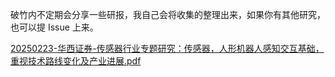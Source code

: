
破竹内不定期会分享一些研报，我自己会将收集的整理出来，如果你有其他研究，也可以提 Issue 上来。


[20250223-华西证券-传感器行业专题研究：传感器，人形机器人感知交互基础，重视技术路线变化及产业进展.pdf](https://pan.quark.cn/s/b0a0c5a9fc38)